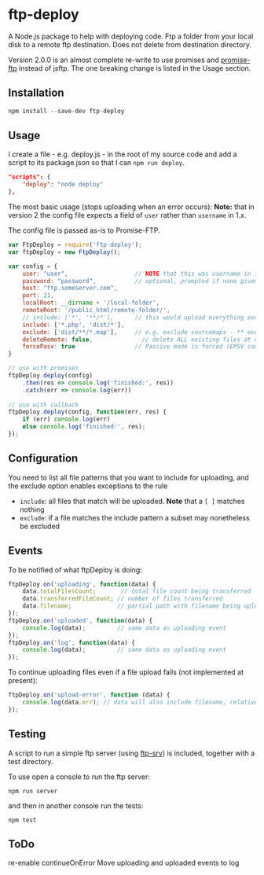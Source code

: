# ftp-deploy

A Node.js package to help with deploying code. Ftp a folder from your local disk to a remote ftp destination. Does not delete from destination directory.

Version 2.0.0 is an almost complete re-write to use promises and [promise-ftp](https://github.com/realtymaps/promise-ftp) instead of jsftp. The one breaking change is listed in the Usage section.

## Installation

```js
npm install --save-dev ftp-deploy
```

## Usage

I create a file - e.g. deploy.js - in the root of my source code and add a script to its package.json so that I can `npm run deploy`.

```json
"scripts": {
    "deploy": "node deploy"
},
```

The most basic usage (stops uploading when an error occurs):
**Note:** that in version 2 the config file expects a field of `user` rather than `username` in 1.x.

The config file is passed as-is to Promise-FTP.

```js
var FtpDeploy = require('ftp-deploy');
var ftpDeploy = new FtpDeploy();

var config = {
	user: "user",                   // NOTE that this was username in 1.x 
    password: "password",           // optional, prompted if none given
	host: "ftp.someserver.com",
	port: 21,
	localRoot: __dirname + '/local-folder',
	remoteRoot: '/public_html/remote-folder/',
	// include: ['*', '**/*'],      // this would upload everything except dot files
	include: ['*.php', 'dist/*'],
    exclude: ['dist/**/*.map'],     // e.g. exclude sourcemaps - ** exclude: [] if nothing to exclude **
    deleteRemote: false,              // delete ALL existing files at destination before uploading, if true
    forcePasv: true                 // Passive mode is forced (EPSV command is not sent)
}

// use with promises
ftpDeploy.deploy(config)
	.then(res => console.log('finished:', res))
	.catch(err => console.log(err))
	
// use with callback
ftpDeploy.deploy(config, function(err, res) {
	if (err) console.log(err)
	else console.log('finished:', res);
});
```

## Configuration

You need to list all file patterns that you want to include for uploading, and the exclude option enables exceptions to the rule

 * `include`: all files that match will be uploaded. **Note** that a `[ ]` matches nothing
 * `exclude`: if a file matches the include pattern a subset may nonetheless be excluded

## Events

To be notified of what ftpDeploy is doing:

```js
ftpDeploy.on('uploading', function(data) {
    data.totalFilesCount;       // total file count being transferred
    data.transferredFileCount; // number of files transferred
    data.filename;             // partial path with filename being uploaded
});
ftpDeploy.on('uploaded', function(data) {
	console.log(data);         // same data as uploading event
});
ftpDeploy.on('log', function(data) {
	console.log(data);         // same data as uploading event
});
```

To continue uploading files even if a file upload fails (not implemented at present): 

```js
ftpDeploy.on('upload-error', function (data) {
	console.log(data.err); // data will also include filename, relativePath, and other goodies
});
```
## Testing 

A script to run a simple ftp server (using [ftp-srv](https://github.com/trs/ftp-srv)) is included, together with a test directory.

To use open a console to run the ftp server:
```
npm run server
```

and then in another console run the tests:

```
npm test
```

## ToDo
 
re-enable continueOnError
Move uploading and uploaded events to log
